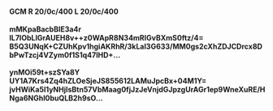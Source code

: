 #### GCM R 20/0c/400 L 20/0c/400
**mMKpaBacbBIE3a4r**<br/>**lL7lObLIGrAUEH8v++z0WApR8N34mRIGvBXmS0ftz/4=**<br/>**B5Q3UNqK+CZUhKpv1hgiAKRhR/3kLaI3G633/MM0gs2cXhZDJCDrcx8DbPwTzcj4VZym0f1S1q47lHD+...**<br/><br/>
**ynMOi59t+szSYa8Y**<br/>**UY1A7Krs4Zq4hZLOeSjeJS855612LAMuJpcBx+04M1Y=**<br/>**jvHWiKa5l1yNHjIsBtn57VbMaag0fjJzJeVnjdGJpzgUrAGr1ep9WneXuRE/HNga6NGhI0buQLB2h9sO...**